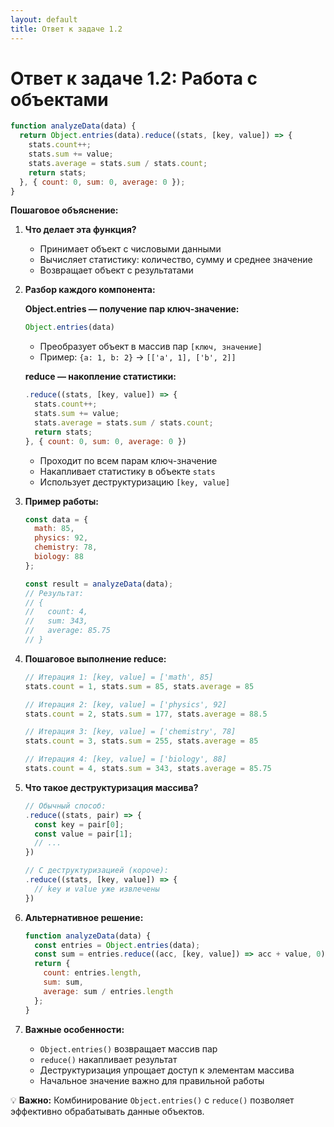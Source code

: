 ```yaml
---
layout: default
title: Ответ к задаче 1.2
---
```

# Ответ к задаче 1.2: Работа с объектами

```js
function analyzeData(data) {
  return Object.entries(data).reduce((stats, [key, value]) => {
    stats.count++;
    stats.sum += value;
    stats.average = stats.sum / stats.count;
    return stats;
  }, { count: 0, sum: 0, average: 0 });
}
```

**Пошаговое объяснение:**

1. **Что делает эта функция?**
   - Принимает объект с числовыми данными
   - Вычисляет статистику: количество, сумму и среднее значение
   - Возвращает объект с результатами

2. **Разбор каждого компонента:**

   **Object.entries — получение пар ключ-значение:**
   ```js
   Object.entries(data)
   ```
   - Преобразует объект в массив пар `[ключ, значение]`
   - Пример: `{a: 1, b: 2}` → `[['a', 1], ['b', 2]]`

   **reduce — накопление статистики:**
   ```js
   .reduce((stats, [key, value]) => {
     stats.count++;
     stats.sum += value;
     stats.average = stats.sum / stats.count;
     return stats;
   }, { count: 0, sum: 0, average: 0 })
   ```
   - Проходит по всем парам ключ-значение
   - Накапливает статистику в объекте `stats`
   - Использует деструктуризацию `[key, value]`

3. **Пример работы:**
   ```js
   const data = {
     math: 85,
     physics: 92,
     chemistry: 78,
     biology: 88
   };
   
   const result = analyzeData(data);
   // Результат:
   // {
   //   count: 4,
   //   sum: 343,
   //   average: 85.75
   // }
   ```

4. **Пошаговое выполнение reduce:**
   ```js
   // Итерация 1: [key, value] = ['math', 85]
   stats.count = 1, stats.sum = 85, stats.average = 85
   
   // Итерация 2: [key, value] = ['physics', 92]
   stats.count = 2, stats.sum = 177, stats.average = 88.5
   
   // Итерация 3: [key, value] = ['chemistry', 78]
   stats.count = 3, stats.sum = 255, stats.average = 85
   
   // Итерация 4: [key, value] = ['biology', 88]
   stats.count = 4, stats.sum = 343, stats.average = 85.75
   ```

5. **Что такое деструктуризация массива?**
   ```js
   // Обычный способ:
   .reduce((stats, pair) => {
     const key = pair[0];
     const value = pair[1];
     // ...
   })
   
   // С деструктуризацией (короче):
   .reduce((stats, [key, value]) => {
     // key и value уже извлечены
   })
   ```

6. **Альтернативное решение:**
   ```js
   function analyzeData(data) {
     const entries = Object.entries(data);
     const sum = entries.reduce((acc, [key, value]) => acc + value, 0);
     return {
       count: entries.length,
       sum: sum,
       average: sum / entries.length
     };
   }
   ```

7. **Важные особенности:**
   - `Object.entries()` возвращает массив пар
   - `reduce()` накапливает результат
   - Деструктуризация упрощает доступ к элементам массива
   - Начальное значение важно для правильной работы

💡 **Важно:** Комбинирование `Object.entries()` с `reduce()` позволяет эффективно обрабатывать данные объектов. 